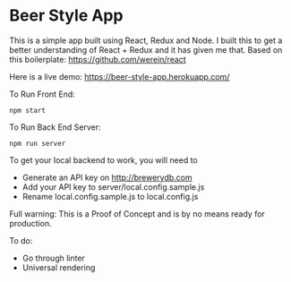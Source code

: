 # Beer Style App

This is a simple app built using React, Redux and Node. I built this to get a better understanding of React + Redux and it has given me that. Based on this boilerplate: https://github.com/werein/react

Here is a live demo:
https://beer-style-app.herokuapp.com/

To Run Front End:

    npm start 

To Run Back End Server:

    npm run server

To get your local backend to work, you will need to 

 - Generate an API key on http://brewerydb.com 
 - Add your API key to server/local.config.sample.js
 - Rename local.config.sample.js to local.config.js

Full warning: This is a Proof of Concept and is by no means ready for production.

To do:
 - Go through linter
 - Universal rendering